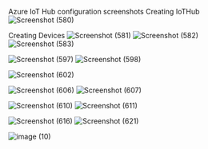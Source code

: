Azure IoT Hub configuration screenshots
Creating IoTHub
![Screenshot (580)](https://github.com/user-attachments/assets/13744328-08ce-4166-9408-ccfb36511cc7)

Creating Devices
![Screenshot (581)](https://github.com/user-attachments/assets/276fea56-949c-4fdd-a17d-f84224bf431b)
![Screenshot (582)](https://github.com/user-attachments/assets/c6cd53ba-2ac2-4a3f-a48c-06d9645eb27d)
![Screenshot (583)](https://github.com/user-attachments/assets/4e460c03-65b6-491b-8a6d-3b42b1522cda)

![Screenshot (597)](https://github.com/user-attachments/assets/16205932-a41b-44c1-9dfc-c5de68542d79)
![Screenshot (598)](https://github.com/user-attachments/assets/573a0762-b47f-45b3-9109-7da70043c618)


![Screenshot (602)](https://github.com/user-attachments/assets/3e200e94-e91c-4b15-aa94-2a11b17c17ec)

![Screenshot (606)](https://github.com/user-attachments/assets/61865c49-d4f9-4b0e-a64e-060e13a68637)
![Screenshot (607)](https://github.com/user-attachments/assets/ba2b204d-2c84-42ab-8f66-1ad866e0b82c)

![Screenshot (610)](https://github.com/user-attachments/assets/9f5ce44e-5d0c-462d-a18d-8960e242762e)
![Screenshot (611)](https://github.com/user-attachments/assets/0dc15bd4-e340-4373-9ab3-e8a7a3660bef)

![Screenshot (616)](https://github.com/user-attachments/assets/67e89ddd-c5b6-4306-a756-c593cd6dccc8)
![Screenshot (621)](https://github.com/user-attachments/assets/93da5a02-f104-4021-81f6-17e2892a2bec)

![image (10)](https://github.com/user-attachments/assets/ab6e8833-0174-4d7f-acfa-68c3cdbe18ac)
